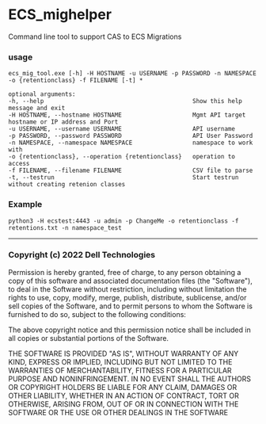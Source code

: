 # ECS_mighelper
Command line tool to support CAS to ECS Migrations

### usage
    ecs_mig_tool.exe [-h] -H HOSTNAME -u USERNAME -p PASSWORD -n NAMESPACE -o {retentionclass} -f FILENAME [-t] *

    optional arguments:
    -h, --help                                          Show this help message and exit
    -H HOSTNAME, --hostname HOSTNAME                    Mgmt API target hostname or IP address and Port
    -u USERNAME, --username USERNAME                    API username
    -p PASSWORD, --password PASSWORD                    API User Password
    -n NAMESPACE, --namespace NAMESPACE                 namespace to work with
    -o {retentionclass}, --operation {retentionclass}   operation to access
    -f FILENAME, --filename FILENAME                    CSV file to parse
    -t, --testrun                                       Start testrun without creating retenion classes

### Example
    python3 -H ecstest:4443 -u admin -p ChangeMe -o retentionclass -f retentions.txt -n namespace_test
---
  
### Copyright (c) 2022 Dell Technologies

Permission is hereby granted, free of charge, to any person obtaining a copy of this software and associated documentation files (the "Software"), to deal in the Software without restriction, including without limitation the rights to use, copy, modify, merge, publish, distribute, sublicense, and/or sell copies of the Software, and to permit persons to whom the Software is furnished to do so, subject to the following conditions:

The above copyright notice and this permission notice shall be included in all copies or substantial portions of the Software.

THE SOFTWARE IS PROVIDED "AS IS", WITHOUT WARRANTY OF ANY KIND, EXPRESS OR IMPLIED, INCLUDING BUT NOT LIMITED TO THE WARRANTIES OF MERCHANTABILITY, FITNESS FOR A PARTICULAR PURPOSE AND NONINFRINGEMENT. IN NO EVENT SHALL THE AUTHORS OR COPYRIGHT HOLDERS BE LIABLE FOR ANY CLAIM, DAMAGES OR OTHER LIABILITY, WHETHER IN AN ACTION OF CONTRACT, TORT OR OTHERWISE, ARISING FROM, OUT OF OR IN CONNECTION WITH THE SOFTWARE OR THE USE OR OTHER DEALINGS IN THE SOFTWARE
